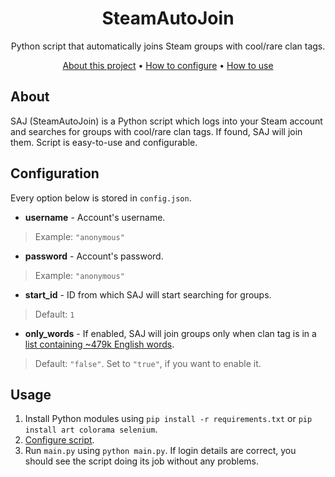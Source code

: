 <div align="center">
 <h1>SteamAutoJoin</h1>
 <p>Python script that automatically joins Steam groups with cool/rare clan tags.</p>
</div>

<p align="center">
 <a href="#about">About this project</a> •
 <a href="#configuration">How to configure</a> •
 <a href="#usage">How to use</a>
</p>

## About
SAJ (SteamAutoJoin) is a Python script which logs into your Steam account and searches for groups with cool/rare clan tags. If found, SAJ will join them. Script is easy-to-use and configurable.

## Configuration
Every option below is stored in ```config.json```.
- **username** - Account's username.
> Example: ```"anonymous"```
- **password** - Account's password.
> Example: ```"anonymous"```
- **start_id** - ID from which SAJ will start searching for groups.
> Default: ```1```
- **only_words** - If enabled, SAJ will join groups only when clan tag is in a [list containing ~479k English words](https://github.com/dwyl/english-words).
> Default: ```"false"```. Set to ```"true"```, if you want to enable it.

## Usage
1. Install Python modules using ```pip install -r requirements.txt``` or ```pip install art colorama selenium```.
2. <a href="#configuration">Configure script</a>.
3. Run ```main.py``` using ```python main.py```. If login details are correct, you should see the script doing its job without any problems.
